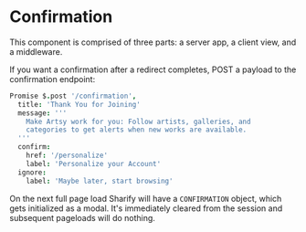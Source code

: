 # Confirmation

This component is comprised of three parts: a server app, a client view, and a middleware.

If you want a confirmation after a redirect completes, POST a payload to the confirmation endpoint:

```coffeescript
Promise $.post '/confirmation',
  title: 'Thank You for Joining'
  message: '''
    Make Artsy work for you: Follow artists, galleries, and
    categories to get alerts when new works are available.
  '''
  confirm:
    href: '/personalize'
    label: 'Personalize your Account'
  ignore:
    label: 'Maybe later, start browsing'
```

On the next full page load Sharify will have a `CONFIRMATION` object, which gets initialized as a modal. It's immediately cleared from the session and subsequent pageloads will do nothing.
